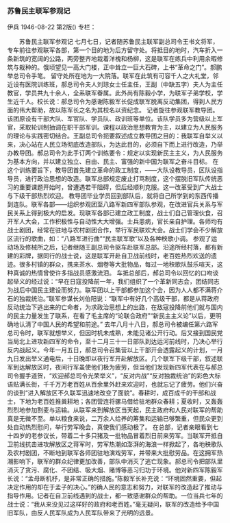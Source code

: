 ### 苏鲁民主联军参观记
伊兵
1946-08-22
第2版()
专栏：

　　苏鲁民主联军参观记
    七月七日，记者随苏鲁民主联军副总司令王书文将军，专车前往参观联军各部，第一个目的地为后方留守处。将抵目的地时，汽车折入一条新筑的宽阔的公路，两旁整齐地栽着洋槐和杨柳，这是联军在练兵中利用余暇修筑与栽种的。俄顷望见一高大门楼，正中耸立一巨大石碑，上书“革命之门”。郝鹏举总司令手笔。
    留守处所在地为一大院落。联军在此筑有可容千人之大礼堂，邻近设有医院训练班，郝总司令夫人刘琼女士任主任，王副（中缺五字）夫人为主任教官，学员共九十余人，全系联军眷属。此外尚有陈毅小学，为联军子弟学校，学生近千人。校长说：郝总司令为感谢陈毅军长促成联军脱离反动集团，得到人民方面的伟大帮助，故以陈军长之名为其校名以资纪念。
    记者旋往参观联军教导团。该团原设有干部大队、军官队、学员队、政训班等单位。该队学员多为营级以上军官，采取轮训制抽调在职干部军训。课程以政治思想教育为主，以建立为人民服务的理论与实践密切结合。王副总司令扼要叙述成立教导团之目的：我联军自举义以来，决心站在人民立场彻底改造部队，为达此目的，必须自下而上进行改造，乃举办教导团。郝总司令为此手订两个训练要令：规定以实现新民主主义，为人民服务为基本方向，并以建立独立、自由、民主、富强的新中国为联军之奋斗目标。
    在这个训练要旨下，教导团首先建立革命的政工制度，——大队设教导员，区队设指导员，进行政治思想的改造。联军总部规定废止打骂制度，这个摆脱旧军队传统恶习的重要课题开始时，曾遭遇若干阻碍，但后经顺利克服。这一改革受到广大战士与下级干部热烈欢迎。
    教导团毕业学员回到部队后，就将自己所学到的东西传播到连队。联军各部——组织参观团至八路军新四军部队参观，在改进官兵关系与军民关系上得到极大的启发。现联军各部已建立政工制度，战士们自己管理伙食，召开军人大会，工作积极性与自动性大大增强。士兵患病，官长亲自护理。各师均有战士剧团，经常在驻地与农村剧团合作，举行军民联欢大会。战士们学会不少解放区流行的歌曲，如：“八路军进行曲”“民主联军歌”以及各种秧歌小调。
    参观了运动场及修械所之后，记者继随王副总司令驱车赴联军总部。沿途所经村落，都有新建的彩牌，据同行的战士说，这是联军开赴自卫战前线时，老百姓热烈欢送的遗迹。很多村镇的群众，携来茶水、烟卷等大批物品，每过一地秧歌队鼓乐喧天，这种真诚的热情曾使许多指战员感激流泪。
    车抵总部后，郝总司令以回忆的口吻谈起举义的经过说：“早在日寇投降前一年，我们组织了一个革新同志会，团结同志为战后中国民主建设而努力。联军团以上干部都参加这个会，因为人人都不满蒋介石的独裁统治。”联军参谋长刘伯阳说：“联军中有好几个高级干部，都是从蒋政府反动统治下逃出来的亡命者，为求政治思想上的出路，在敌寇投降前他们就与国内的民主力量发生了联系，在看了毛主席的“论联合政府”“新民主主义论”以后，更明确地认清了中国人民的希望和前途。”
    去年八月十八日，郝总司令被编任第六路军总司令时，联军就想举义，但因时机未成熟，未能见诸公开行动。后又接到国民党当局北上进攻新四军的命令，至十二月三十一日部队到达运河前线时，乃决心举行反内战起义。今年一月五日，郝总司令召集营以上干部开会透露起义的计划，一月九日发出举义通电后，十日晚即以夜行军开赴解放区。几个联军下级干部，叙述联军到达解放区时，夜间行军虽使他们极为疲劳，但当他们发现新四军代表在与郝总司令握手道贺，“欢迎郝总司令光荣举义”，“反对内战”“反对独裁统治”的彩色大标语贴满长街，千千万万老百姓从百余里外赶来欢迎时，也就忘记了疲劳。他们兴奋的谈到“进入解放区不久联军迅速地改变了面貌”。春耕时，成百成千的干部和战士，下地为老百姓推粪耕地；各团营连将骡马借给驻地群众春耕；夏收时，又轰轰烈烈地参加割麦与运输。从联军来到解放区当天起，民主政府和人民对联军的帮助真是无微不至。单以粮食来说，二万余人给养的筹集和运输已够繁重，但民众更到处自动热烈慰问，举行劳军晚会，真使我们感动极了。
    在总部，记者亲眼看到七十四岁的老参议长，带着二十多只猪及一批物品冒着烈日前来劳军。当联军开抵自卫前线抗击进攻解放区之蒋军时，劳军热潮如澎湃的海浪一样掀起了，各地秧歌队及农村剧团，不断地到联军各师团驻地演戏劳军，并带来大批慰劳品。在这拥军热潮影响下，联军的群众纪律更加改善，部队中消灭了逃亡现象。郝总司令把部队里消灭了贪污、腐化、不团结、吸大烟、赌博等恶习归功于环境。他对新四军陈毅军长说：“孟母断机杼，是非常正确的措施。”陈毅军长补充说：“环境固然重要，但起决定作用的却在于孟子的决心。”的确人民的意志和努力，对联军的改造起了推动与指导作用。记者在自卫前线遇到的战士，都一致感谢群众的帮助。一位当兵七年的战士说：“我从来没见过这样好的政府和老百姓。”毫无疑问，联军的改造给予中国旧军队，由反人民军队成为人民军队带来了光明的远景。

